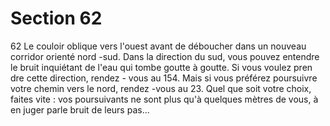 # Section 62

62
Le couloir oblique vers l'ouest avant de déboucher dans un
nouveau corridor orienté nord -sud. Dans la direction du sud,
vous pouvez entendre le bruit inquiétant de l'eau qui tombe
goutte à goutte. Si vous voulez pren dre cette direction, rendez -
vous au 154. Mais si vous préférez poursuivre votre chemin vers
le nord, rendez -vous au 23. Quel que soit votre choix, faites vite :
vos poursuivants ne sont plus qu'à quelques mètres de vous, à en
juger parle bruit de leurs pas...